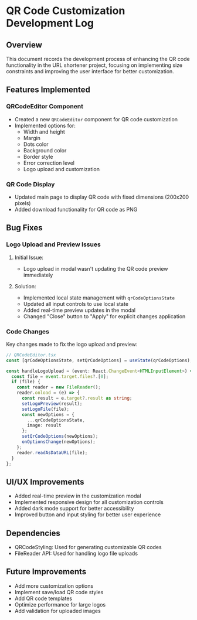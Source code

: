 # QR Code Customization Development Log

## Overview
This document records the development process of enhancing the QR code functionality in the URL shortener project, focusing on implementing size constraints and improving the user interface for better customization.

## Features Implemented

### QRCodeEditor Component
- Created a new `QRCodeEditor` component for QR code customization
- Implemented options for:
  - Width and height
  - Margin
  - Dots color
  - Background color
  - Border style
  - Error correction level
  - Logo upload and customization

### QR Code Display
- Updated main page to display QR code with fixed dimensions (200x200 pixels)
- Added download functionality for QR code as PNG

## Bug Fixes

### Logo Upload and Preview Issues
1. Initial Issue:
   - Logo upload in modal wasn't updating the QR code preview immediately

2. Solution:
   - Implemented local state management with `qrCodeOptionsState`
   - Updated all input controls to use local state
   - Added real-time preview updates in the modal
   - Changed "Close" button to "Apply" for explicit changes application

### Code Changes
Key changes made to fix the logo upload and preview:

```typescript
// QRCodeEditor.tsx
const [qrCodeOptionsState, setQrCodeOptions] = useState(qrCodeOptions);

const handleLogoUpload = (event: React.ChangeEvent<HTMLInputElement>) => {
  const file = event.target.files?.[0];
  if (file) {
    const reader = new FileReader();
    reader.onload = (e) => {
      const result = e.target?.result as string;
      setLogoPreview(result);
      setLogoFile(file);
      const newOptions = {
        ...qrCodeOptionsState,
        image: result
      };
      setQrCodeOptions(newOptions);
      onOptionsChange(newOptions);
    };
    reader.readAsDataURL(file);
  }
};
```

## UI/UX Improvements
- Added real-time preview in the customization modal
- Implemented responsive design for all customization controls
- Added dark mode support for better accessibility
- Improved button and input styling for better user experience

## Dependencies
- QRCodeStyling: Used for generating customizable QR codes
- FileReader API: Used for handling logo file uploads

## Future Improvements
- Add more customization options
- Implement save/load QR code styles
- Add QR code templates
- Optimize performance for large logos
- Add validation for uploaded images
